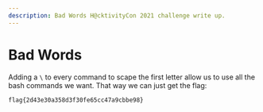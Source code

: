 ```yaml
---
description: Bad Words H@cktivityCon 2021 challenge write up.
---
```


# Bad Words

Adding a `\` to every command to scape the first letter allow us to use all the bash commands we want. That way we can just get the flag:

```flag{2d43e30a358d3f30fe65cc47a9cbbe98}```
